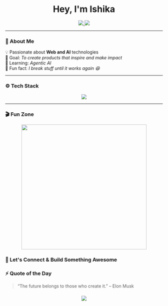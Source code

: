 <!-- Animated Header -->
<h1 align="center">
  Hey, I'm Ishika
</h1>

<!-- Socials -->
<p align="center">
  <a href="https://www.linkedin.com/in/ishika-agrawal-b41b20341" target="_blank">
    <img src="https://img.shields.io/badge/LinkedIn-0077B5?logo=linkedin&logoColor=white" />
  </a>
  <a href="mailto:agrawalishika37@gmail.com">
    <img src="https://img.shields.io/badge/Email-D14836?logo=gmail&logoColor=white" />
  </a>
</p>

---

### 🌌 About Me  
💡 Passionate about **Web and AI** technologies  
🎯 Goal: *To create products that inspire and make impact*  
🌱 Learning: *Agentic AI*  
🧠 Fun fact: *I break stuff until it works again 😆*

---

### ⚙️ Tech Stack

<p align="center">
  <img src="https://skillicons.dev/icons?i=react,nextjs,js,ts,python,nodejs,firebase,supabase,unity,threejs,express,tailwind,git,github,vscode&perline=7" />
</p>

---


### 🎬 Fun Zone
<p align="center">
  <img src="https://media.giphy.com/media/qgQUggAC3Pfv687qPC/giphy.gif" width="400" />
</p>


### 🧭 Let's Connect & Build Something Awesome



### ⚡ Quote of the Day  
> “The future belongs to those who create it.” – Elon Musk  

<h3 align="center">
  <img src="https://capsule-render.vercel.app/api?type=waving&color=00bfff&height=100&section=footer"/>
</h3>
